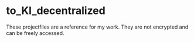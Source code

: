 # to_KI_decentralized

These projectfiles are a reference for my work.
They are not encrypted and can be freely accessed.